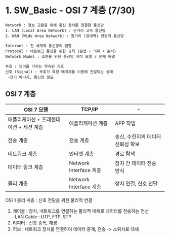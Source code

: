 # 1. SW_Basic - OSI 7 계층 (7/30)
```
Network : 정보 교환을 위해 통신 장치를 연결한 통신망
1. LAN (Local Area Network) : 근거리 고속 통신망
2. WAN (Wide Area Network) : 원거리 (광대역) 안정적 통신망

Internet : 전 세계적 통신망의 집합
Protocol : 네트워크 통신을 위한 규칙 (문법 + 의미 + 순서)
Network Model : 호환을 위한 통신망 제작 모델 / 문제 해결

부호 : 의미를 가지는 약속된 기호
신호 (Signal) : 부호가 특정 매개체를 이용해 전달되는 상태
 -전기 에너지, 통신망 필요
```

OSI 7 계층
----------
|OSI 7 모델|TCP/IP|-|
|-|-|-|
|애플리케이션 + 프레젠테이션 + 세션 계층|애플리케이션 계층|APP 작업|
|전송 계층 |전송 계층|송신, 수진지의 데이터 신뢰성 확보|
|네트워크 계층|인터넷 계층|경로 탐색|
|데이터 링크 계층|Network Interface 계층|장치 간 데이터 전송 방식|
|물리 계층|Network Interface 계층|장치 연결, 신호 전달|

OSI 1 물리 계층 : 신호 전달을 위한 물리적 연결
1. 케이블 : 장치, 네트워크를 연결하는 물리적 매체로 데이터를 전송하는 전선 <br>
-LAN Cable : UTP, FTP, STP
2. 리피터 : 신호 증폭, 재생
3. 허브 : 네트워크 장치를 연결하여 데이터 중계, 전송 -> 스위치로 대체
